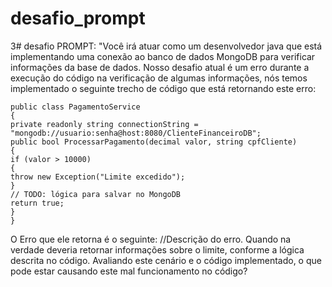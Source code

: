 # desafio_prompt
3# desafio
PROMPT:
"Você irá atuar como um desenvolvedor java que está implementando uma conexão ao banco de dados MongoDB para verificar informações da base de dados. Nosso desafio atual é um erro durante a execução do código na verificação de algumas informações, nós temos implementado o seguinte trecho de código que está retornando este erro:
```
public class PagamentoService
{
private readonly string connectionString =
"mongodb://usuario:senha@host:8080/ClienteFinanceiroDB";
public bool ProcessarPagamento(decimal valor, string cpfCliente)
{
if (valor > 10000)
{
throw new Exception("Limite excedido");
}
// TODO: lógica para salvar no MongoDB
return true;
}
}
```


O Erro que ele retorna é o seguinte: //Descrição do erro.
Quando na verdade deveria retornar informações sobre o limite, conforme a lógica descrita no código.
Avaliando este cenário e o código implementado, o que pode estar causando este mal funcionamento no código?

